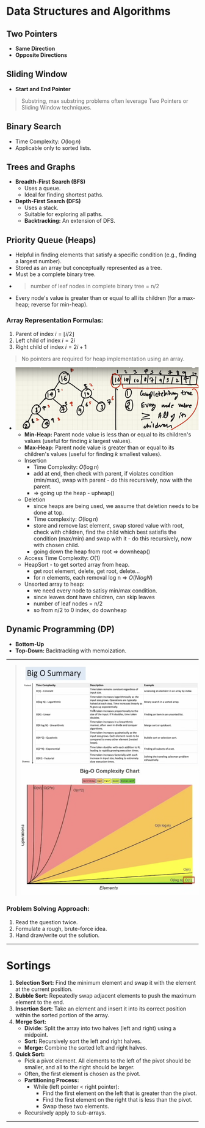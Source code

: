 # Data Structures and Algorithms

## Two Pointers
* **Same Direction**
* **Opposite Directions**

## Sliding Window
* **Start and End Pointer**

> Substring, max substring problems often leverage Two Pointers or Sliding Window techniques.

## Binary Search
* Time Complexity: $O(\log n)$
* Applicable only to sorted lists.

## Trees and Graphs

* **Breadth-First Search (BFS)**
    * Uses a queue.
    * Ideal for finding shortest paths.
* **Depth-First Search (DFS)**
    * Uses a stack.
    * Suitable for exploring all paths.
    * **Backtracking:** An extension of DFS.

## **Priority Queue (Heaps)**
* Helpful in finding elements that satisfy a specific condition (e.g., finding a largest number).
* Stored as an array but conceptually represented as a tree.
* Must be a complete binary tree.
* > number of leaf nodes in complete binary tree = n/2
* Every node's value is greater than or equal to all its children (for a max-heap; reverse for min-heap).

### Array Representation Formulas:
1.  Parent of index $i = \lfloor i/2 \rfloor$
2.  Left child of index $i = 2i$
3.  Right child of index $i = 2i + 1$
> No pointers are required for heap implementation using an array.
* ![alt text](heapEg.png)
    * **Min-Heap:** Parent node value is less than or equal to its children's values (useful for finding *k* largest values).
    * **Max-Heap:** Parent node value is greater than or equal to its children's values (useful for finding *k* smallest values).
    * Insertion
      * Time Complexity: $O(\log n)$
      * add at end, then check with parent, if violates condition (min/max), swap with parent - do this recursively, now with the parent.
      * => going up the heap - upheap()
    * Deletion
      * since heaps are being used, we assume that deletion needs to be done at top.
      * Time complexity: $O(\log n)$
      * store and remove last element, swap stored value with root, check with children, find the child which best satisfis the condition (max/min) and swap with it - do this recursively, now with chosen child.
      * going down the heap from root => downheap()
    * Access Time Complexity: $O(1)$
    * HeapSort - to get sorted array from heap.
      * get root element, delete, get root, delete...
      * for n elements, each removal log n => $O(NlogN)$
    * Unsorted array to heap:
      * we need every node to satisy min/max condition.
      * since leaves dont have children, can skip leaves
      * number of leaf nodes = n/2
      * so from n/2 to 0 index, do downheap

## Dynamic Programming (DP)
* **Bottom-Up**
* **Top-Down:** Backtracking with memoization.

---

> ![alt text](bigO.png)
> ![alt text](bigOGraph.png)

### Problem Solving Approach:
1.  Read the question twice.
2.  Formulate a rough, brute-force idea.
3.  Hand draw/write out the solution.

---

# Sortings

1.  **Selection Sort:** Find the minimum element and swap it with the element at the current position.
2.  **Bubble Sort:** Repeatedly swap adjacent elements to push the maximum element to the end.
3.  **Insertion Sort:** Take an element and insert it into its correct position within the sorted portion of the array.
4.  **Merge Sort:**
    * **Divide:** Split the array into two halves (left and right) using a midpoint.
    * **Sort:** Recursively sort the left and right halves.
    * **Merge:** Combine the sorted left and right halves.
5.  **Quick Sort:**
    * Pick a pivot element. All elements to the left of the pivot should be smaller, and all to the right should be larger.
    * Often, the first element is chosen as the pivot.
    * **Partitioning Process:**
        * While (left pointer < right pointer):
            * Find the first element on the left that is greater than the pivot.
            * Find the first element on the right that is less than the pivot.
            * Swap these two elements.
    * Recursively apply to sub-arrays.

---